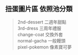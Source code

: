 ## 扭蛋圖片區 依照池分類
> 2nd-dessert 二週年甜點<br>
> 3rd-dress 三周年禮服<br>
> change-coat 交換外套<br>
> normal-gacha 一般饅頭<br>
> pixel-pokemon  像素寶可夢
